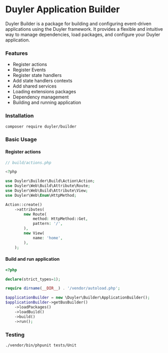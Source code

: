 # Duyler Application Builder

Duyler Builder is a package for building and configuring event-driven applications using the Duyler framework. It provides a flexible and intuitive way to manage dependencies, load packages, and configure your Duyler application.

### Features

- Register actions
- Register Events
- Register state handlers
- Add state handlers contexts
- Add shared services
- Loading extensions packages
- Dependency management
- Building and running application

### Installation

```bash
composer require duyler/builder
```

### Basic Usage

#### Register actions

```php
// build/actions.php

<?php

use Duyler\Builder\Build\Action\Action;
use Duyler\Web\Build\Attribute\Route;
use Duyler\Web\Build\Attribute\View;
use Duyler\Web\Enum\HttpMethod;

Action::create()
    ->attributes(
        new Route(
            method: HttpMethod::Get,
            pattern: '/',
        ),
        new View(
            name: 'home',
        ),
    );
```

#### Build and run application

```php
<?php

declare(strict_types=1);

require dirname(__DIR__) . '/vendor/autoload.php';

$applicationBuilder = new \Duyler\Builder\ApplicationBuilder();
$applicationBuilder->getBusBuilder()
    ->loadPackages()
    ->loadBuild()
    ->build()
    ->run();
```

### Testing

```bash
./vendor/bin/phpunit tests/Unit
```
